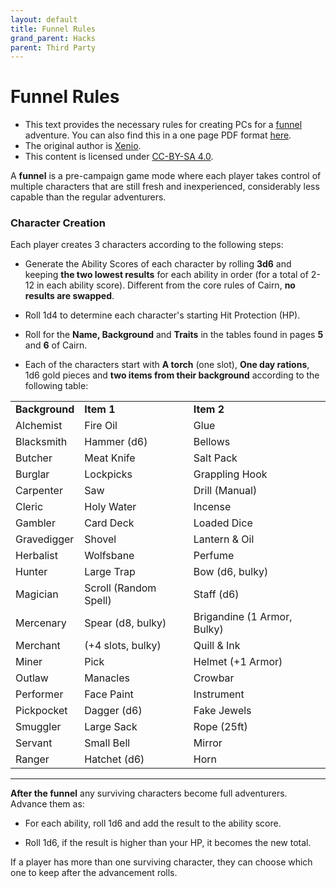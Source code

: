 ```yaml
---
layout: default
title: Funnel Rules
grand_parent: Hacks
parent: Third Party
---
```


# Funnel Rules

- This text provides the necessary rules for creating PCs for a [funnel](https://rpg.stackexchange.com/questions/51227/what-is-a-funnel) adventure. You can also find this in a one page PDF format [here](https://xenio-in-a-bottle.itch.io/funnel-for-cairn).
- The original author is [Xenio](https://xenioinabottle.blogspot.com/).
- This content is licensed under [CC-BY-SA 4.0](https://creativecommons.org/licenses/by-sa/4.0/).

A **funnel** is a pre-campaign game mode where each player takes control of multiple characters that are still fresh and inexperienced, considerably less capable than the regular adventurers.

### Character  Creation

Each player creates 3 characters according to the following steps:

- Generate the Ability Scores of each character by rolling **3d6** and keeping **the two lowest results** for each ability in order (for a total of 2-12 in each ability score). Different from the core rules of Cairn, **no results are swapped**.

- Roll 1d4 to determine each character's starting Hit Protection (HP).

- Roll for the **Name, Background** and **Traits** in the tables found in pages **5** and **6** of Cairn.

- Each of the characters start with **A torch** (one slot), **One day rations**, 1d6 gold pieces and **two items from their background** according to the following table:

||||
| ------------ | --------------------- | --------------------------- |
| **Background** | **Item 1**          | **Item 2**                  |
| Alchemist    | Fire Oil              | Glue                        |
| Blacksmith   | Hammer (d6)           | Bellows                     |
| Butcher      | Meat Knife            | Salt Pack                   |
| Burglar      | Lockpicks             | Grappling Hook              |
| Carpenter    | Saw                   | Drill (Manual)              |
| Cleric       | Holy Water            | Incense                     |
| Gambler      | Card Deck             | Loaded Dice                 |
| Gravedigger  | Shovel                | Lantern & Oil               |
| Herbalist    | Wolfsbane             | Perfume                     |
| Hunter       | Large Trap            | Bow (d6, bulky)             |
| Magician     | Scroll (Random Spell) | Staff (d6)                  |
| Mercenary    | Spear (d8, bulky)     | Brigandine (1 Armor, Bulky) |
| Merchant     | (+4 slots, bulky)     | Quill & Ink                 |
| Miner        | Pick                  | Helmet (+1 Armor)           |
| Outlaw       | Manacles              | Crowbar                     |
| Performer    | Face Paint            | Instrument                  |
| Pickpocket   | Dagger (d6)           | Fake Jewels                 |
| Smuggler     | Large Sack            | Rope (25ft)                 |
| Servant      | Small Bell            | Mirror                      |
| Ranger       | Hatchet (d6)          | Horn                        |

-------------- -------------------------- ------------------------------

**After the funnel** any surviving characters become full adventurers. Advance them as:

-   For each ability, roll 1d6 and add the result to the ability score.

-   Roll 1d6, if the result is higher than your HP, it becomes the new total.

If a player has more than one surviving character, they can choose which one to keep after the advancement rolls.
